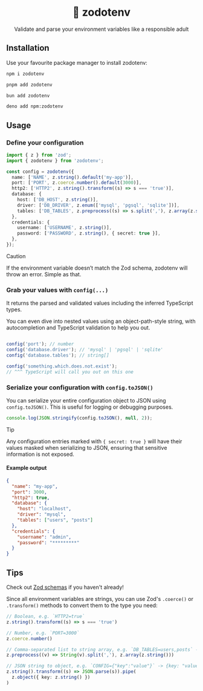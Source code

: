 <div align="center">
<h1>🔮 zodotenv</h1>

Validate and parse your environment variables like a responsible adult
</div>

## Installation

Use your favourite package manager to install zodotenv:

```bash
npm i zodotenv

pnpm add zodotenv

bun add zodotenv

deno add npm:zodotenv
```

## Usage

### Define your configuration
```ts
import { z } from 'zod';
import { zodotenv } from 'zodotenv';

const config = zodotenv({
  name: ['NAME', z.string().default('my-app')],
  port: ['PORT', z.coerce.number().default(3000)],
  http2: ['HTTP2', z.string().transform((s) => s === 'true')],
  database: {
    host: ['DB_HOST', z.string()],
    driver: ['DB_DRIVER', z.enum(['mysql', 'pgsql', 'sqlite'])],
    tables: ['DB_TABLES', z.preprocess((s) => s.split(','), z.array(z.string()))],
  },
  credentials: {
    username: ['USERNAME', z.string()],
    password: ['PASSWORD', z.string(), { secret: true }],
  },
});
```

> [!CAUTION]
> If the environment variable doesn’t match the Zod schema, zodotenv will throw an error. Simple as that.


### Grab your values with `config(...)`

It returns the parsed and validated values including the inferred TypeScript types.

You can even dive into nested values using an object-path-style string, with autocompletion and TypeScript validation to help you out.

```ts

config('port'); // number
config('database.driver'); // 'mysql' | 'pgsql' | 'sqlite'
config('database.tables'); // string[]

config('something.which.does.not.exist');
// ^^^ TypeScript will call you out on this one
```

### Serialize your configuration with `config.toJSON()`
You can serialize your entire configuration object to JSON using `config.toJSON()`.
This is useful for logging or debugging purposes.

```ts
console.log(JSON.stringify(config.toJSON(), null, 2));
```

> [!TIP]
> Any configuration entries marked with `{ secret: true }` will have their values
> masked when serializing to JSON, ensuring that sensitive information is not exposed.

#### Example output
```json
{
  "name": "my-app",
  "port": 3000,
  "http2": true,
  "database": {
    "host": "localhost",
    "driver": "mysql",
    "tables": ["users", "posts"]
  },
  "credentials": {
    "username": "admin",
    "password": "*********"
  }
}
```

## Tips

Check out [Zod schemas](https://zod.dev/) if you haven't already!

Since all environment variables are strings, you can use Zod's `.coerce()` or `.transform()` methods to convert them to the type you need:

```ts
// Boolean, e.g. `HTTP2=true`
z.string().transform((s) => s === 'true')

// Number, e.g. `PORT=3000`
z.coerce.number()

// Comma-separated list to string array, e.g. `DB_TABLES=users,posts` -> ["users", "posts"]
z.preprocess((v) => String(v).split(','), z.array(z.string()))

// JSON string to object, e.g. `CONFIG={"key":"value"}` -> {key: "value"}
z.string().transform((s) => JSON.parse(s)).pipe(
  z.object({ key: z.string() })
)
```
